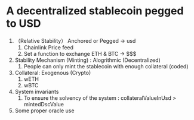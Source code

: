 # A decentralized stablecoin pegged to USD
1. （Relative Stability） Anchored or Pegged -> usd
    1. Chainlink Price feed
    2. Set a function to exchange ETH & BTC -> $$$
2.  Stability Mechanism (Minting) : Alogrithmic (Decentralized)
    1. People can only mint the stablecoin with enough collateral (coded)
3.  Collateral: Exogenous (Crypto)
    1. wETH
    2. wBTC
4.  System invariants  
    1. To ensure the solvency of the system : collateralValueInUsd > mintedDscValue
5.  Some proper oracle use
        
